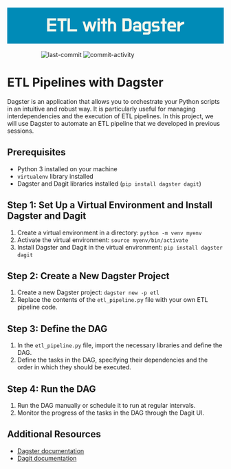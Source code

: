 <p align="center"><img src="https://github.com/aimmazlan/ETL-Pipeline/blob/main/IMG/ETL_with_Dagster.png" alt="ETL-Dagster" /></p>

&nbsp;&nbsp;&nbsp;&nbsp;&nbsp;&nbsp;&nbsp;&nbsp;&nbsp;&nbsp;&nbsp;&nbsp;&nbsp;&nbsp;&nbsp;&nbsp;&nbsp;&nbsp;&nbsp;
![last-commit](https://img.shields.io/github/last-commit/aimmazlan/etl-pipeline)
![commit-activity](https://img.shields.io/github/commit-activity/w/aimmazlan/etl-pipeline)

# ETL Pipelines with Dagster

Dagster is an application that allows you to orchestrate your Python scripts in an intuitive and robust way. It is particularly useful for managing interdependencies and the execution of ETL pipelines. In this project, we will use Dagster to automate an ETL pipeline that we developed in previous sessions.

## Prerequisites

- Python 3 installed on your machine
- `virtualenv` library installed
- Dagster and Dagit libraries installed (`pip install dagster dagit`)

## Step 1: Set Up a Virtual Environment and Install Dagster and Dagit

1. Create a virtual environment in a directory: `python -m venv myenv`
2. Activate the virtual environment: `source myenv/bin/activate`
3. Install Dagster and Dagit in the virtual environment: `pip install dagster dagit`

## Step 2: Create a New Dagster Project

1. Create a new Dagster project: `dagster new -p etl`
2. Replace the contents of the `etl_pipeline.py` file with your own ETL pipeline code.

## Step 3: Define the DAG

1. In the `etl_pipeline.py` file, import the necessary libraries and define the DAG.
2. Define the tasks in the DAG, specifying their dependencies and the order in which they should be executed.

## Step 4: Run the DAG

1. Run the DAG manually or schedule it to run at regular intervals.
2. Monitor the progress of the tasks in the DAG through the Dagit UI.

## Additional Resources

- [Dagster documentation](https://docs.dagster.io/)
- [Dagit documentation](https://docs.dagster.io/overview/dagit/index)
